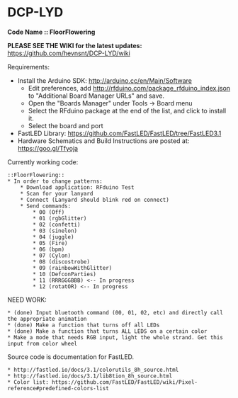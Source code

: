 # DCP-LYD
**Code Name :: FloorFlowering**

**PLEASE SEE THE WIKI for the latest updates:** https://github.com/hevnsnt/DCP-LYD/wiki


Requirements:
* Install the Arduino SDK: http://arduino.cc/en/Main/Software
	- Edit preferences, add http://rfduino.com/package_rfduino_index.json to "Additional Board Manager URLs" and save.
	- Open the "Boards Manager" under Tools -> Board menu
	- Select the RFduino package at the end of the list, and click to install it.
	- Select the board and port
* FastLED Library: https://github.com/FastLED/FastLED/tree/FastLED3.1
* Hardware Schematics and Build Instructions are posted at: https://goo.gl/Tfyoja


Currently working code: 

	::FloorFlowering::
	* In order to change patterns:
		* Download application: RFduino Test
		* Scan for your lanyard
		* Connect (Lanyard should blink red on connect)
		* Send commands: 
			* 00 (Off)
			* 01 (rgbGlitter)
			* 02 (confetti)
			* 03 (sinelon)
			* 04 (juggle)
			* 05 (Fire)
			* 06 (bpm)
			* 07 (Cylon)
			* 08 (discostrobe)
			* 09 (rainbowWithGlitter)
			* 10 (DefconParties)
			* 11 (RRRGGGBBB) <-- In progress
			* 12 (rotatOR) <-- In progress



NEED WORK:

	* (done) Input bluetooth command (00, 01, 02, etc) and directly call the appropriate animation
	* (done) Make a function that turns off all LEDs 
	* (done) Make a function that turns ALL LEDS on a certain color
	* Make a mode that needs RGB input, light the whole strand. Get this input from color wheel


Source code is documentation for FastLED.  

	* http://fastled.io/docs/3.1/colorutils_8h_source.html
	* http://fastled.io/docs/3.1/lib8tion_8h_source.html
	* Color list: https://github.com/FastLED/FastLED/wiki/Pixel-reference#predefined-colors-list
